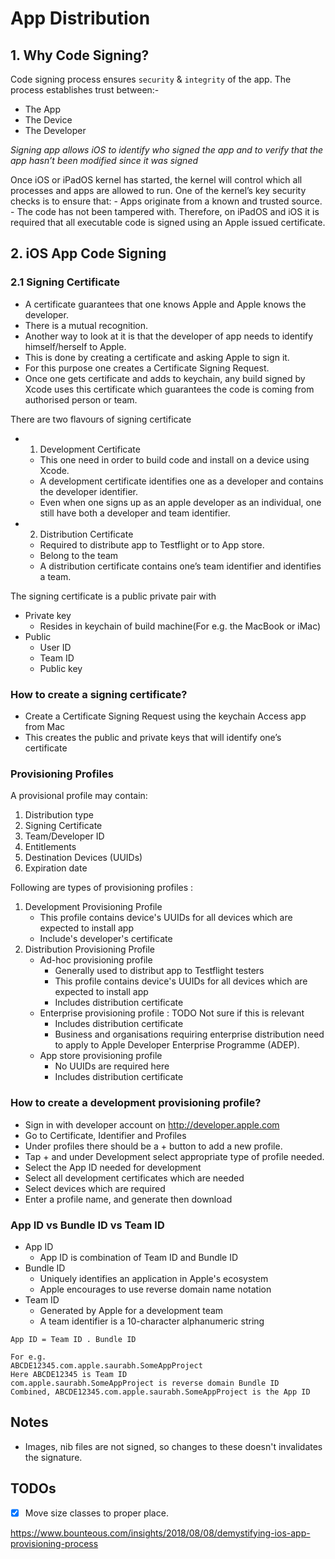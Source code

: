 # App Distribution

## 1. Why Code Signing?

Code signing process ensures `security` & `integrity` of the app.
The process establishes trust between:-
- The App
- The Device
- The Developer

*Signing app allows iOS to identify who signed the app and to verify that the app hasn’t been modified since it was signed*

Once iOS or iPadOS kernel has started, the kernel will control which all processes and apps are allowed to run.
One of the kernel’s key security checks is to ensure that:
    - Apps originate from a known and trusted source.
    - The code has not been tampered with.
Therefore, on iPadOS and iOS it is required that all executable code is signed using an Apple issued certificate.


## 2. iOS App Code Signing

### 2.1 Signing Certificate
- A certificate guarantees that one knows Apple and Apple knows the developer.
- There is a mutual recognition.
- Another way to look at it is that the developer of app needs to identify himself/herself to Apple.
- This is done by creating a certificate and asking Apple to sign it.
- For this purpose one creates a Certificate Signing Request.
- Once one gets certificate and adds to keychain, any build signed by Xcode uses this certificate which guarantees the
code is coming from authorised person or team.

There are two flavours of signing certificate
- 1. Development Certificate
    - This one need in order to build code and install on a device using Xcode.
    - A development certificate identifies one as a developer and contains the developer identifier.
    - Even when one signs up as an apple developer as an individual, one still have both a developer and team identifier.
- 2. Distribution Certificate
    - Required to distribute app to Testflight or to App store.
    - Belong to the team
    - A distribution certificate contains one’s team identifier and identifies a team.

The signing certificate is a public private pair with

- Private key
    - Resides in keychain of build machine(For e.g. the MacBook or iMac)
- Public
    - User ID
    - Team ID
    - Public key


### How to create a signing certificate?
- Create a Certificate Signing Request using the keychain Access app from Mac
- This creates the public and private keys that will identify one’s certificate

### Provisioning Profiles
A provisional profile may contain:
1. Distribution type
2. Signing Certificate
3. Team/Developer ID
4. Entitlements
5. Destination Devices (UUIDs)
6. Expiration date

Following are types of provisioning profiles :
1. Development Provisioning Profile
    - This profile contains device's UUIDs for all devices which are expected to install app
    - Include's developer's certificate
2. Distribution Provisioning Profile
    - Ad-hoc provisioning profile
        - Generally used to distribut app to Testflight testers
        - This profile contains device's UUIDs for all devices which are expected to install app
        - Includes distribution certificate
    - Enterprise provisioning profile : TODO Not sure if this is relevant
        - Includes distribution certificate
        - Business and organisations requiring enterprise distribution need to apply to Apple Developer Enterprise Programme (ADEP).
    - App store provisioning profile
        - No UUIDs are required here
        - Includes distribution certificate

### How to create a development provisioning profile?
- Sign in with developer account on http://developer.apple.com
- Go to Certificate, Identifier and Profiles
- Under profiles there should be a + button to add a new profile.
- Tap + and under Development select appropriate type of profile needed.
- Select the App ID needed for development
- Select all development certificates which are needed
- Select devices which are required
- Enter a profile name, and generate then download

### App ID vs Bundle ID vs Team ID
- App ID
    - App ID is combination of Team ID and Bundle ID
- Bundle ID
    - Uniquely identifies an application in Apple's ecosystem
    - Apple encourages to use reverse domain name notation
- Team ID
    - Generated by Apple for a development team
    - A team identifier is a 10-character alphanumeric string

```
App ID = Team ID . Bundle ID

For e.g.
ABCDE12345.com.apple.saurabh.SomeAppProject
Here ABCDE12345 is Team ID
com.apple.saurabh.SomeAppProject is reverse domain Bundle ID
Combined, ABCDE12345.com.apple.saurabh.SomeAppProject is the App ID
```

## Notes
- Images, nib files are not signed, so changes to these doesn't invalidates the signature.

## TODOs
- [x] Move size classes to proper place.


https://www.bounteous.com/insights/2018/08/08/demystifying-ios-app-provisioning-process
